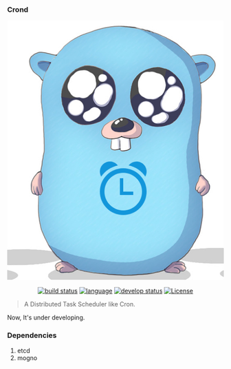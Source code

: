 ### Crond

<p align="center">
    <img alt="crontab icon" src="./crontab.png">
</p>

<p align="center">
 <a href="https://travis-ci.com/gamelife1314/crontab/"><img alt="build status" src="https://travis-ci.com/gamelife1314/crontab.svg?branch=master"></a>
 <a href="#"><img alt="language" src="https://img.shields.io/badge/language-go-orange.svg"></a>
 <a href="#"><img alt="develop status" src="https://img.shields.io/badge/status-developing-red.svg"></a>
 <a href="#"><img alt="License" src="https://img.shields.io/badge/license-MIT-blue.svg"></a>
</p>

> A Distributed Task Scheduler like Cron.

Now, It's under developing.

### Dependencies
1. etcd
2. mogno
